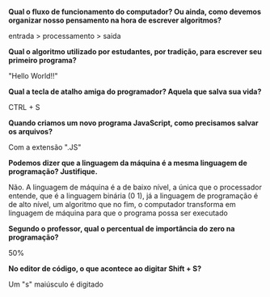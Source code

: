 **Qual o fluxo de funcionamento do computador? Ou ainda, como devemos organizar nosso pensamento na hora de escrever algoritmos?**

entrada > processamento > saida

**Qual o algoritmo utilizado por estudantes, por tradição, para escrever seu primeiro programa?**

"Hello World!!"

**Qual a tecla de atalho amiga do programador? Aquela que salva sua vida?**

CTRL + S

**Quando criamos um novo programa JavaScript, como precisamos salvar os arquivos?**

Com a extensão ".JS"

**Podemos dizer que a linguagem da máquina é a mesma linguagem de programação? Justifique.**

Não. A linguagem de máquina é a de baixo nível, a única que o processador entende, que é a linguagem binária (0 1), já a linguagem de programação é de alto nível, um algoritmo que no fim, o computador transforma em linguagem de máquina para que o programa possa ser executado

**Segundo o professor, qual o percentual de importância do zero na programação?**

50%

**No editor de código, o que acontece ao digitar Shift + S?**

Um "s" maiúsculo é digitado